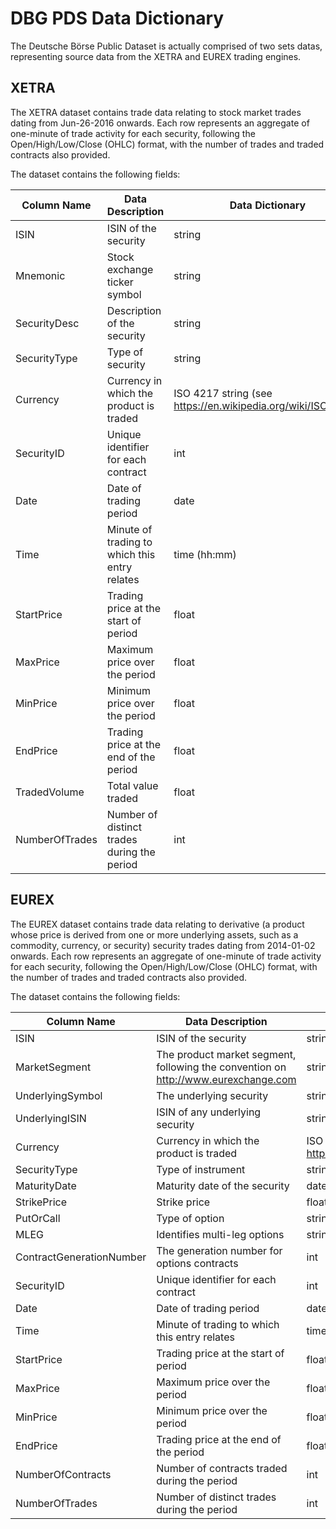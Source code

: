 # DBG PDS Data Dictionary

The Deutsche Börse Public Dataset is actually comprised of two sets datas, representing source data from the XETRA and EUREX trading engines.

## XETRA

The XETRA dataset contains trade data relating to stock market trades dating from Jun-26-2016 onwards. Each row represents an aggregate of one-minute of trade activity for each security, following the Open/High/Low/Close (OHLC) format, with the number of trades and traded contracts also provided.

The dataset contains the following fields:

| Column Name | Data Description | Data Dictionary |
|-------------|------------------|-----------------|
|ISIN|ISIN of the security|string|
|Mnemonic|Stock exchange ticker symbol |string|
|SecurityDesc|Description of the security|string|
|SecurityType|Type of security|string|
|Currency|Currency in which the product is traded|ISO 4217 string (see https://en.wikipedia.org/wiki/ISO_4217)|
|SecurityID|Unique identifier for each contract|int|
|Date |Date of trading period |date |
|Time|Minute of trading to which this entry relates|time (hh:mm)|
|StartPrice|Trading price at the start of period|float|
|MaxPrice|Maximum price over the period|float|
|MinPrice|Minimum price over the period|float|
|EndPrice|Trading price at the end of the period|float|
|TradedVolume|Total value traded|float|
|NumberOfTrades|Number of distinct trades during the period|int|

## EUREX

The EUREX dataset contains trade data relating to derivative (a product whose price is derived from one or more underlying assets, such as a commodity, currency, or security) security trades dating from 2014-01-02 onwards. Each row represents an aggregate of one-minute of trade activity for each security, following the Open/High/Low/Close (OHLC) format, with the number of trades and traded contracts also provided.

The dataset contains the following fields:

| Column Name | Data Description | Data Dictionary |
|-------------|------------------|-----------------|
|ISIN|ISIN of the security|string|
|MarketSegment|The product market segment, following the convention on http://www.eurexchange.com|string|
|UnderlyingSymbol|The underlying security|string|
|UnderlyingISIN|ISIN of any underlying security|string|
|Currency|Currency in which the product is traded|ISO 4217 string (see https://en.wikipedia.org/wiki/ISO_4217)|
|SecurityType|Type of instrument|string - OPT (option), FUT (future)|
|MaturityDate|Maturity date of the security|date|
|StrikePrice|Strike price|float|
|PutOrCall|Type of option|string - PUT, CALL|
|MLEG|Identifies multi-leg options|string|
|ContractGenerationNumber|The generation number for options contracts|int|
|SecurityID|Unique identifier for each contract|int|
|Date|Date of trading period|date |
|Time|Minute of trading to which this entry relates|time (hh:mm)|
|StartPrice|Trading price at the start of period|float|
|MaxPrice|Maximum price over the period|float|
|MinPrice|Minimum price over the period|float|
|EndPrice|Trading price at the end of the period|float|
|NumberOfContracts|Number of contracts traded during the period|int|
|NumberOfTrades|Number of distinct trades during the period|int|
